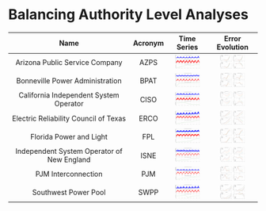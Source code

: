 # Balancing Authority Level Analyses
>
|                    Name                    | Acronym |                             Time Series                             |                      Error Evolution                       |
|:------------------------------------------:|:-------:|:-------------------------------------------------------------------:|:----------------------------------------------------------:|
|       Arizona Public Service Company       |  AZPS   | <img src="figures/BA_Load_Weather_Time_Series_AZPS.png" width="50"> | <img src="figures/BA_Error_Evolution_AZPS.png" width="50"> |
|      Bonneville Power Administration       |  BPAT   | <img src="figures/BA_Load_Weather_Time_Series_BPAT.png" width="50"> | <img src="figures/BA_Error_Evolution_BPAT.png" width="50"> |
|   California Independent System Operator   |  CISO   | <img src="figures/BA_Load_Weather_Time_Series_CISO.png" width="50"> | <img src="figures/BA_Error_Evolution_CISO.png" width="50"> |
|   Electric Reliability Council of Texas    |  ERCO   | <img src="figures/BA_Load_Weather_Time_Series_ERCO.png" width="50"> | <img src="figures/BA_Error_Evolution_ERCO.png" width="50"> |
|          Florida Power and Light           |   FPL   | <img src="figures/BA_Load_Weather_Time_Series_FPL.png" width="50">  | <img src="figures/BA_Error_Evolution_FPL.png" width="50">  |
| Independent System Operator of New England |  ISNE   | <img src="figures/BA_Load_Weather_Time_Series_ISNE.png" width="50"> | <img src="figures/BA_Error_Evolution_ISNE.png" width="50"> |
|            PJM Interconnection             |   PJM   | <img src="figures/BA_Load_Weather_Time_Series_PJM.png" width="50">  | <img src="figures/BA_Error_Evolution_PJM.png" width="50">  |
|            Southwest Power Pool            |  SWPP   | <img src="figures/BA_Load_Weather_Time_Series_SWPP.png" width="50"> | <img src="figures/BA_Error_Evolution_SWPP.png" width="50"> |


